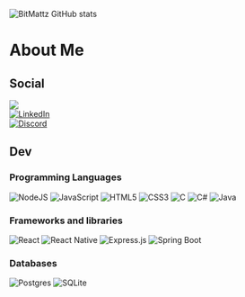
![BitMattz GitHub stats](https://github-readme-stats.vercel.app/api?username=bitmattz&show_icons=true&theme=tokyonight)
# About Me



## Social
<a href="https://www.instagram.com/math.bit/"><img src="https://img.shields.io/badge/instagram-DD2476?style=for-the-badge&logo=instagram&logoColor=white"/></a>
<br>
<a href="https://www.linkedin.com/in/matheus-bitencourt-araujo/"><img alt="LinkedIn" src="https://img.shields.io/badge/linkedin-%230077B5.svg?style=for-the-badge&logo=linkedin&logoColor=white"/></a>
<br>
<a href="https://discord.gg/8cR3XC7m8q"><img alt="Discord" src="https://img.shields.io/badge/Discord Server-%237289DA.svg?style=for-the-badge&logo=discord&logoColor=white"/></a>


## Dev
### Programming Languages
<a><img alt="NodeJS" src="https://img.shields.io/badge/node.js-%2343853D.svg?style=for-the-badge&logo=node-dot-js&logoColor=white"/>
<img alt="JavaScript" src="https://img.shields.io/badge/javascript-%23323330.svg?style=for-the-badge&logo=javascript&logoColor=%23F7DF1E"/>
<img alt="HTML5" src="https://img.shields.io/badge/html5-%23E34F26.svg?style=for-the-badge&logo=html5&logoColor=white"/>
<img alt="CSS3" src="https://img.shields.io/badge/css3-%231572B6.svg?style=for-the-badge&logo=css3&logoColor=white"/>
<img alt="C" src="https://img.shields.io/badge/c-%2300599C.svg?style=for-the-badge&logo=c&logoColor=white"/>
<img alt="C#" src="https://img.shields.io/badge/c%23-%23239120.svg?style=for-the-badge&logo=c-sharp&logoColor=white"/>
<img alt="Java" src="https://img.shields.io/badge/java-%23ED8B00.svg?style=for-the-badge&logo=java&logoColor=white"/></a>



### Frameworks and libraries

<a><img alt="React" src="https://img.shields.io/badge/react-%2320232a.svg?style=for-the-badge&logo=react&logoColor=%2361DAFB"/>
<img alt="React Native" src="https://img.shields.io/badge/react_native-%2320232a.svg?style=for-the-badge&logo=react&logoColor=%2361DAFB"/>
<img alt="Express.js" src="https://img.shields.io/badge/express.js-%23404d59.svg?style=for-the-badge&logo=express&logoColor=%2361DAFB"/></a>
<img alt="Spring Boot" src="https://img.shields.io/badge/spring_boot-%23404d59.svg?style=for-the-badge&logo=spring&logoColor=%2361DAFB"/></a>


### Databases
<a><img alt="Postgres" src ="https://img.shields.io/badge/postgres-%23316192.svg?style=for-the-badge&logo=postgresql&logoColor=white"/>
<img alt="SQLite" src ="https://img.shields.io/badge/sqlite-%2307405e.svg?style=for-the-badge&logo=sqlite&logoColor=white"/></a>

